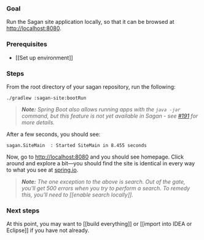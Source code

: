 ### Goal

Run the Sagan site application locally, so that it can be browsed at <http://localhost:8080>.

### Prerequisites

 - [[Set up environment]]

### Steps

From the root directory of your sagan repository, run the following:
```
./gradlew :sagan-site:bootRun
```

> _**Note:** Spring Boot also allows running apps with the `java -jar` command, but this feature is not yet available in Sagan - see [#191](https://github.com/spring-io/sagan/pull/191) for more details._

After a few seconds, you should see:
```
sagan.SiteMain  : Started SiteMain in 8.455 seconds
```

Now, go to <http://localhost:8080> and you should see homepage. Click around and explore a bit—you should find the site is identical in every way to what you see at [spring.io](http://spring.io).

> _**Note:** The one exception to the above is search. Out of the gate, you'll get 500 errors when you try to perform a search. To remedy this, you'll need to [[enable search locally]]._


### Next steps

At this point, you may want to [[build everything]] or [[import into IDEA or Eclipse]] if you have not already.
